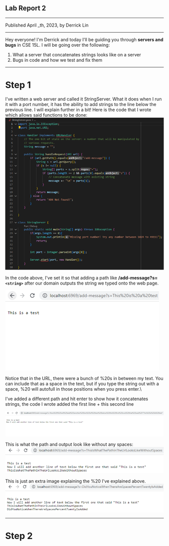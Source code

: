 ## **Lab Report 2**
---
Published April _th, 2023, by Derrick Lin

---
Hey everyone! I'm Derrick and today I'll be guiding you through **servers and bugs** in CSE 15L. I will be going over the following:
1. What a server that concatenates strings looks like on a server
2. Bugs in code and how we test and fix them
---
# **Step 1**
I've written a web server and called it StringServer. What it does when I run it with a port number, it has the ability to add strings to the line below the previous line. I will explain further in a bit! Here is the code that I wrote which allows said functions to be done:
![Image](stringServer.png)

In the code above, I've set it so that adding a path like **/add-message?s=`<string>`** after our domain outputs the string we typed onto the web page.

![Image](stringServerPic1.png)

Notice that in the URL, there were a bunch of %20s in between my text. You can include that as a space in the text, but if you type the string out with a space, %20 will autofull in those positions when you press enter.\

I've added a different path and hit enter to show how it concatenates strings, the code I wrote added the first line + this second line

![Image](stringServerPic2.png)

This is what the path and output look like without any spaces:
![Image](stringServerPic3.png)

This is just an extra image explaining the %20 I've explained above.
![Image](stringServerPic4.png)

---
# **Step 2**

